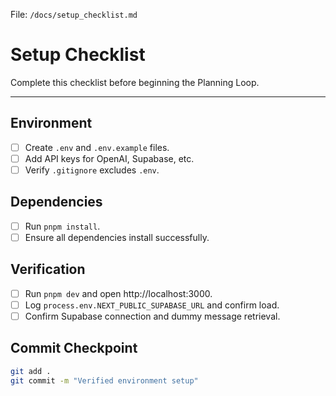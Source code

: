 File: `/docs/setup_checklist.md`

# Setup Checklist

Complete this checklist before beginning the Planning Loop.

---

## Environment
- [ ] Create `.env` and `.env.example` files.
- [ ] Add API keys for OpenAI, Supabase, etc.
- [ ] Verify `.gitignore` excludes `.env`.

## Dependencies
- [ ] Run `pnpm install`.
- [ ] Ensure all dependencies install successfully.

## Verification
- [ ] Run `pnpm dev` and open http://localhost:3000.
- [ ] Log `process.env.NEXT_PUBLIC_SUPABASE_URL` and confirm load.
- [ ] Confirm Supabase connection and dummy message retrieval.

## Commit Checkpoint
```bash
git add .
git commit -m "Verified environment setup"